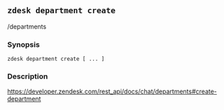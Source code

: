 ## `zdesk department create`

/departments

### Synopsis

    zdesk department create [ ... ]

### Description

https://developer.zendesk.com/rest_api/docs/chat/departments#create-department

